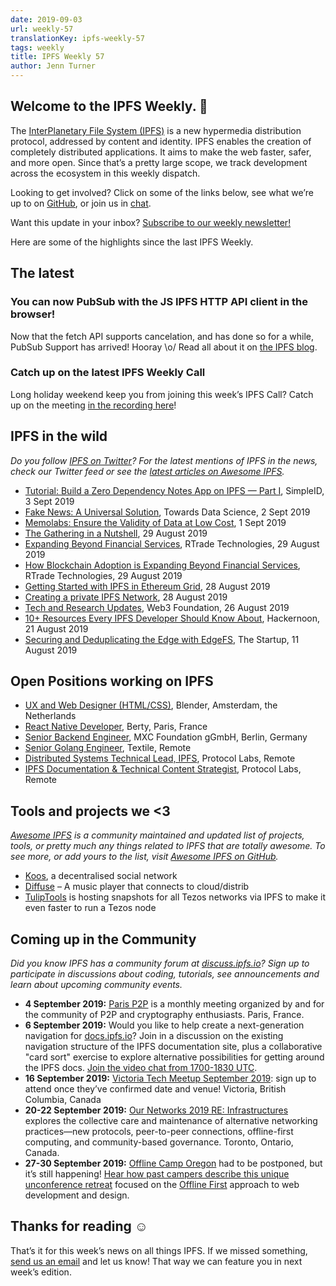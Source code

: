 ```yaml
---
date: 2019-09-03
url: weekly-57
translationKey: ipfs-weekly-57
tags: weekly
title: IPFS Weekly 57
author: Jenn Turner
---
```


## Welcome to the IPFS Weekly. 👋

The [InterPlanetary File System (IPFS)](https://ipfs.io/) is a new hypermedia distribution protocol, addressed by content and identity. IPFS enables the creation of completely distributed applications. It aims to make the web faster, safer, and more open. Since that’s a pretty large scope, we track development across the ecosystem in this weekly dispatch.

Looking to get involved? Click on some of the links below, see what we’re up to on [GitHub](https://github.com/ipfs), or join us in [chat](https://riot.im/app/#/room/#ipfs:matrix.org).
 
Want this update in your inbox? [Subscribe to our weekly newsletter!](http://eepurl.com/gL2Pi5)

Here are some of the highlights since the last IPFS Weekly.

## The latest


### You can now PubSub with the JS IPFS HTTP API client in the browser!
Now that the fetch API supports cancelation, and has done so for a while, PubSub Support has arrived! Hooray \o/ Read all about it on [the IPFS blog](https://blog.ipfs.io/2019-08-29-pubsub-in-the-browser/).

### Catch up on the latest IPFS Weekly Call
Long holiday weekend keep you from joining this week’s IPFS Call? Catch up on the meeting [in the recording here](https://www.youtube.com/watch?v=h-AVN4Z6w40)! 


## IPFS in the wild
*Do you follow [IPFS on Twitter](https://twitter.com/IPFSbot)? For the latest mentions of IPFS in the news, check our Twitter feed or see the [latest articles on Awesome IPFS](https://awesome.ipfs.io/articles/).* 

+ [Tutorial: Build a Zero Dependency Notes App on IPFS — Part I](https://medium.com/simpleid-dev-tools/tutorial-build-an-encrypted-notes-app-on-ipfs-part-i-39fb06fa95ce), SimpleID, 3 Sept 2019
+ [Fake News: A Universal Solution](https://towardsdatascience.com/fake-news-a-universal-solution-22895048f5e7), Towards Data Science, 2 Sept 2019
+ [Memolabs: Ensure the Validity of Data at Low Cost](https://medium.com/@memolabs/memolabs-ensure-the-validity-of-data-at-low-cost-6fd80d1c6024), 1 Sept 2019
+ [The Gathering in a Nutshell](https://medium.com/the-gathering/the-gathering-in-a-nutshell-eb5c81572b9c), 29 August 2019
+ [Expanding Beyond Financial Services](https://medium.com/rtrade-technologies/how-blockchain-adoption-is-expanding-beyond-financial-services-f0886d03da33), RTrade Technologies, 29 August 2019
+ [How Blockchain Adoption is Expanding Beyond Financial Services](https://medium.com/rtrade-technologies/how-blockchain-adoption-is-expanding-beyond-financial-services-f0886d03da33), RTrade Technologies, 29 August 2019
+ [Getting Started with IPFS in Ethereum Grid](https://medium.com/ethereum-grid/getting-started-with-ipfs-in-ethereum-grid-80875cd70e6), 28 August 2019
+ [Creating a private IPFS Network](https://medium.com/@danishshaikh42/creating-a-private-ipfs-network-246a92483d9c), 28 August 2019
+ [Tech and Research Updates](https://medium.com/web3foundation/tech-and-research-updates-464048c4c280), Web3 Foundation, 26 August 2019
+ [10+ Resources Every IPFS Developer Should Know About](https://hackernoon.com/10-resources-every-ipfs-developer-should-know-about-hc20w21gp), Hackernoon, 21 August 2019
+ [Securing and Deduplicating the Edge with EdgeFS](https://medium.com/swlh/securing-and-deduplicating-the-edge-with-edgefs-86d48e6f1be7), The Startup, 11 August 2019


## Open Positions working on IPFS

+ [UX and Web Designer (HTML/CSS)](https://www.blender.org/jobs/ux-and-web-designer-html-css/), Blender, Amsterdam, the Netherlands
+ [React Native Developer](https://berty.tech/jobs/react-native-developer/), Berty, Paris, France
+ [Senior Backend Engineer](https://www.golangprojects.com/golang-go-job-dcr-Senior-Backend-Engineer-Berlin-MXC-Foundation-gGmbH.html), MXC Foundation gGmbH, Berlin, Germany
+ [Senior Golang Engineer](https://www.golangprojects.com/golang-go-job-def-Senior-Golang-Engineer-Remote-Textile.html), Textile, Remote
+ [Distributed Systems Technical Lead, IPFS](https://jobs.lever.co/protocol/9283f9b0-de64-4e1f-a221-5d02b0202198), Protocol Labs, Remote
+ [IPFS Documentation & Technical Content Strategist](https://jobs.lever.co/protocol/e7db2c84-afd7-44a4-9a27-449c751d8289), Protocol Labs, Remote


## Tools and projects we <3
*[Awesome IPFS](https://awesome.ipfs.io/) is a community maintained and updated list of projects, tools, or pretty much any things related to IPFS that are totally awesome. To see more, or add yours to the list, visit [Awesome IPFS on GitHub](https://github.com/ipfs/awesome-ipfs).* 

+ [Koos](https://dev.to/lcoenen/koos-a-decentralised-social-network-4mfd), a decentralised social network
+ [Diffuse](https://www.producthunt.com/posts/diffuse-2) – A music player that connects to cloud/distrib
+ [TulipTools](https://snapshots.tulip.tools/#/) is hosting snapshots for all Tezos networks via IPFS to make it even faster to run a Tezos node


## Coming up in the Community
*Did you know IPFS has a community forum at [discuss.ipfs.io](https://discuss.ipfs.io/)? Sign up to participate in discussions about coding, tutorials, see announcements and learn about upcoming community events.*


+ **4 September 2019:** [Paris P2P](https://www.meetup.com/Paris-P2P/events/263171540/) is a monthly meeting organized by and for the community of P2P and cryptography enthusiasts. Paris, France.
+ **6 September 2019:** Would you like to help create a next-generation navigation for [docs.ipfs.io](https://docs.ipfs.io/)? Join in a discussion on the existing navigation structure of the IPFS documentation site, plus a collaborative "card sort" exercise to explore alternative possibilities for getting around the IPFS docs. [Join the video chat from 1700-1830 UTC](http://protocol.zoom.us/my/docsforce).
+ **16 September 2019:** [Victoria Tech Meetup September 2019](https://ti.to/fission/victoria-sept-2019): sign up to attend once they’ve confirmed date and venue! Victoria, British Columbia, Canada
+ **20-22 September 2019:** [Our Networks 2019 RE: Infrastructures](https://ournetworks.ca/) explores the collective care and maintenance of alternative networking practices—new protocols, peer-to-peer connections, offline-first computing, and community-based governance. Toronto, Ontario, Canada.
+ **27-30 September 2019:** [Offline Camp Oregon](http://offlinefirst.org/camp) had to be postponed, but it’s still happening! [Hear how past campers describe this unique unconference retreat](https://youtu.be/FNtpPW_7H1k) focused on the [Offline First](http://offlinefirst.org/) approach to web development and design. 


## Thanks for reading ☺️

That’s it for this week’s news on all things IPFS. If we missed something, [send us an email](mailto:newsletter@ipfs.io) and let us know! That way we can feature you in next week’s edition. 
